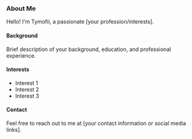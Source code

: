 ### About Me

Hello! I'm Tymofii, a passionate [your profession/interests].

#### Background

Brief description of your background, education, and professional experience.

#### Interests

- Interest 1
- Interest 2
- Interest 3

#### Contact

Feel free to reach out to me at [your contact information or social media links].